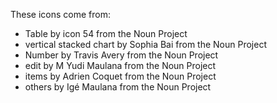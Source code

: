 These icons come from:

* Table by icon 54 from the Noun Project
* vertical stacked chart by Sophia Bai from the Noun Project
* Number by Travis Avery from the Noun Project
* edit by M Yudi Maulana from the Noun Project
* items by Adrien Coquet from the Noun Project
* others by Igé Maulana from the Noun Project